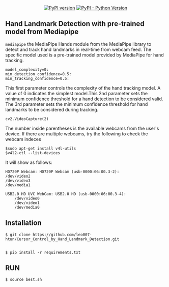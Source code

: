 <div align="center">
    
[![PyPI version](https://img.shields.io/pypi/v/gTTS.svg)](https://pypi.org/project/gTTS/)
[![PyPI - Python Version](https://img.shields.io/badge/Python-%3E%3D%203.9-blue)](https://www.python.org/)
    
</div>


## Hand Landmark Detection with pre-trained model from Mediapipe

``mediapipe`` the MediaPipe Hands module from the MediaPipe library to detect and track hand landmarks in real-time from webcam feed. The specific model used is a pre-trained model provided by MediaPipe for hand tracking.

    model_complexity=0: 
    min_detection_confidence=0.5: 
    min_tracking_confidence=0.5: 
    
This first parameter controls the complexity of the hand tracking model. A value of 0 indicates the simplest model.This 2nd parameter sets the minimum confidence threshold for a hand detection to be considered valid. The 3rd parameter sets the minimum confidence threshold for hand landmarks to be considered during tracking.

    cv2.VideoCapture(2)

The number inside parentheses is the available webcams from the user's device.
If there are multiple webcams, try the following to check the webcam indeces

    $sudo apt-get install v4l-utils
    $v4l2-ctl --list-devices

It will show as follows:

    HD720P Webcam: HD720P Webcam (usb-0000:06:00.3-2):
	/dev/video2
	/dev/video3
	/dev/media1

    USB2.0 HD UVC WebCam: USB2.0 HD (usb-0000:06:00.3-4):
    	/dev/video0
    	/dev/video1
    	/dev/media0




## Installation

    $ git clone https://github.com/leo007-htun/Cursor_Control_by_Hand_Landmark_Detection.git
    

    $ pip install -r requirements.txt

## RUN
    $ source best.sh 



    
